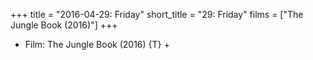 +++
title = "2016-04-29: Friday"
short_title = "29: Friday"
films = ["The Jungle Book (2016)"]
+++


* Film: The Jungle Book (2016) {T} +
